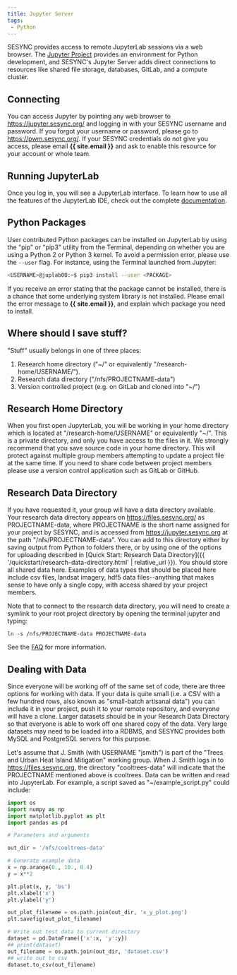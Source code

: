 ```yaml
---
title: Jupyter Server
tags:
 - Python
---
```


SESYNC provides access to remote JupyterLab sessions via a web browser. The
[Jupyter Project](https://jupyter.org) provides an environment for Python
development, and SESYNC's Jupyter Server adds direct connections to resources
like shared file storage, databases, GitLab, and a compute cluster.

## Connecting

You can access Jupyter by pointing any web browser to
<https://jupyter.sesync.org/> and logging in with your SESYNC username and
password. If you forgot your username or password, please go to
<https://pwm.sesync.org/>. If your SESYNC credentials do not give you access,
please email **{{ site.email }}** and ask to enable this resource for your
account or whole team.

## Running JupyterLab

Once you log in, you will see a JupyterLab interface. To learn how to use all
the features of the JupyterLab IDE, check out the complete
[documentation](https://jupyterlab.readthedocs.io/en/stable/user/interface.html).

## Python Packages

User contributed Python packages can be installed on JupyterLab by using the
"pip" or "pip3" utility from the Terminal, depending on whether you are
using a Python 2 or Python 3 kernel. To avoid a permission error, please use the
`--user` flag. For instance, using the Terminal launched from Jupyter:

```bash
<USERNAME>@juplab00:~$ pip3 install --user <PACKAGE>
```

If you receive an error stating that the package cannot be installed, there is a
chance that some underlying system library is not installed. Please email the
error message to **{{ site.email }}**, and explain which package you need to
install.

## Where should I save stuff?

"Stuff" usually belongs in one of three places:

1. Research home directory ("~/" or equivalently "/research-home/USERNAME/").
1. Research data directory ("/nfs/PROJECTNAME-data")
1. Version controlled project (e.g. on GitLab and cloned into "~/")

## Research Home Directory

When you first open JupyterLab, you will be working in your home directory which
is located at "/research-home/USERNAME" or equivalently "~/". This is a private
directory, and only you have access to the files in it. We strongly recommend
that you save source code in your home directory. This will protect against
multiple group members attempting to update a project file at the same time. If
you need to share code between project members please use a version control
application such as GitLab or GitHub.

## Research Data Directory

If you have requested it, your group will have a data directory available. Your
research data directory appears on <https://files.sesync.org/> as
PROJECTNAME-data, where PROJECTNAME is the short name assigned for your project
by SESYNC, and is accessed from <https://jupyter.sesync.org> at the path
"/nfs/PROJECTNAME-data". You can add to this directory either by saving output
from Python to folders there, or by using one of the options for uploading
described in [Quick Start: Research Data Directory]({{
'/quickstart/research-data-directory.html' | relative_url }}). You should store
all shared data here. Examples of data types that should be placed here include
csv files, landsat imagery, hdf5 data files--anything that makes sense to have
only a single copy, with access shared by your project members.

Note that to connect to the  research data directory, you will need to create a symlink to your root project directory by opening the terminal jupyter and typing:

```
ln -s /nfs/PROJECTNAME-data PROJECTNAME-data
```

See the [FAQ](https://cyberhelp.sesync.org/faq/how-to-create-a-symlink-to-research-directory-in-Jupyter-lab.html) for more information.

## Dealing with Data

Since everyone will be working off of the same set of code, there are three
options for working with data. If your data is quite small (i.e. a CSV with a
few hundred rows, also known as "small-batch artisanal data") you can include it
in your project, push it to your remote repository, and everyone will have a
clone. Larger datasets should be in your Research Data Directory so that
everyone is able to work off one shared copy of the data. Very large datasets
may need to be loaded into a RDBMS, and SESYNC provides both MySQL and
PostgreSQL servers for this purpose.

Let's assume that J. Smith (with USERNAME "jsmith") is part of the "Trees and
Urban Heat Island Mitigation" working group. When J. Smith logs in to
<https://files.sesync.org>, the directory "cooltrees-data" will indicate that the
PROJECTNAME mentioned above is cooltrees. Data can be written and read into
JupyterLab. For example, a script saved as "~/example_script.py" could include:

```python
import os
import numpy as np
import matplotlib.pyplot as plt
import pandas as pd

# Parameters and arguments

out_dir = '/nfs/cooltrees-data'

# Generate example data
x = np.arange(0., 10., 0.4)
y = x**2

plt.plot(x, y, 'bs')
plt.xlabel('x')
plt.ylabel('y')

out_plot_filename = os.path.join(out_dir, 'x_y_plot.png')
plt.savefig(out_plot_filename)

# Write out test data to current directory
dataset = pd.DataFrame({'x':x, 'y':y})
## print(dataset)
out_filename = os.path.join(out_dir, 'dataset.csv')
## write out to csv
dataset.to_csv(out_filename)
```
